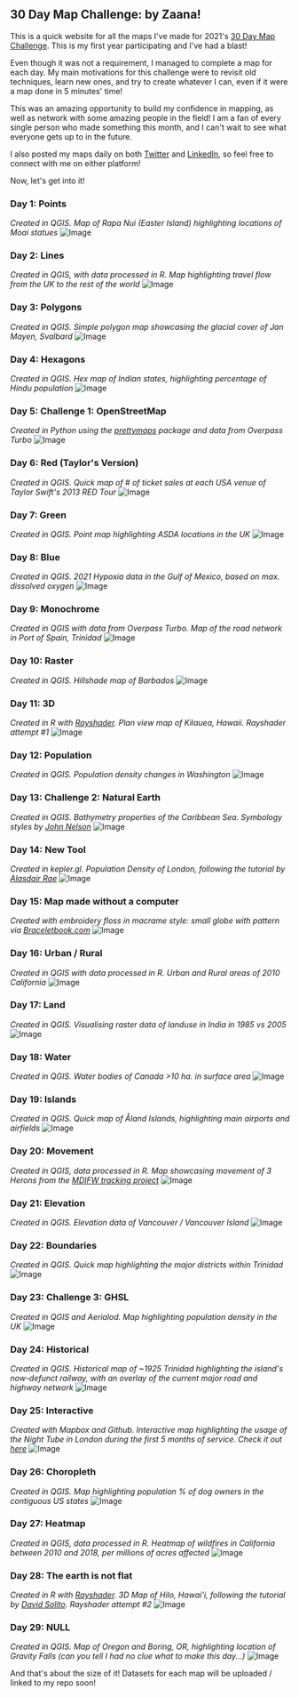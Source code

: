 ## 30 Day Map Challenge: by Zaana!

This is a quick website for all the maps I've made for 2021's [30 Day Map Challenge](https://github.com/tjukanovt/30DayMapChallenge). This is my first year participating and I've had a blast!

Even though it was not a requirement, I managed to complete a map for each day. My main motivations for this challenge were to revisit old techniques, learn new ones, and try to create whatever I can, even if it were a map done in 5 minutes' time!

This was an amazing opportunity to build my confidence in mapping, as well as network with some amazing people in the field! I am a fan of every single person who made something this month, and I can't wait to see what everyone gets up to in the future.

I also posted my maps daily on both [Twitter](http://twitter.com/zaaaana_) and [LinkedIn](http://linkedin.com/in/zaaaana), so feel free to connect with me on either platform!

Now, let's get into it!


### Day 1: Points
_Created in QGIS. Map of Rapa Nui (Easter Island) highlighting locations of Moai statues_
![Image](Maps/day1_points.jpg)

### Day 2: Lines
_Created in QGIS, with data processed in R. Map highlighting travel flow from the UK to the rest of the world_
![Image](Maps/day2_lines.jpg)

### Day 3: Polygons
_Created in QGIS. Simple polygon map showcasing the glacial cover of Jan Mayen, Svalbard_
![Image](Maps/day3_polygons.jpg)

### Day 4: Hexagons
_Created in QGIS. Hex map of Indian states, highlighting percentage of Hindu population_
![Image](Maps/Day4_hex.jpg)

### Day 5: Challenge 1: OpenStreetMap
_Created in Python using the [prettymaps](https://github.com/marceloprates/prettymaps) package and data from Overpass Turbo_
![Image](Maps/day5_osm.jpg)

### Day 6: Red (Taylor's Version)
_Created in QGIS. Quick map of # of ticket sales at each USA venue of Taylor Swift's 2013 RED Tour_
![Image](Maps/Day6_red.jpg)

### Day 7: Green
_Created in QGIS. Point map highlighting ASDA locations in the UK_
![Image](Maps/Day7_green.jpg)

### Day 8: Blue
_Created in QGIS. 2021 Hypoxia data in the Gulf of Mexico, based on max. dissolved oxygen_
![Image](Maps/Day8_blue.jpg)

### Day 9: Monochrome
_Created in QGIS with data from Overpass Turbo. Map of the road network in Port of Spain, Trinidad_
![Image](Maps/Day9_mono.jpg)

### Day 10: Raster
_Created in QGIS. Hillshade map of Barbados_
![Image](Maps/Day10_raster.jpg)

### Day 11: 3D
_Created in R with [Rayshader](https://www.rayshader.com/). Plan view map of Kilauea, Hawaii. Rayshader attempt #1_
![Image](Maps/Day11_3d.jpg)

### Day 12: Population
_Created in QGIS. Population density changes in Washington_
![Image](Maps/Day12_pop.jpg)

### Day 13: Challenge 2: Natural Earth
_Created in QGIS. Bathymetry properties of the Caribbean Sea. Symbology styles by [John Nelson](https://www.esri.com/arcgis-blog/products/mapping/mapping/absurd-paper-maps-in-pro/)_
![Image](Maps/Day13_nat.jpg)

### Day 14: New Tool
_Created in kepler.gl. Population Density of London, following the tutorial by [Alasdair Rae](http://www.statsmapsnpix.com/2018/09/a-kepler-tutorial-plus-data.html)_
![Image](Maps/Day14_new.jpg)

### Day 15: Map made without a computer
_Created with embroidery floss in macrame style: small globe with pattern via [Braceletbook.com](https://www.braceletbook.com/patterns/alpha/104488/)_
![Image](Maps/Day15_nocomp.jpg)

### Day 16: Urban / Rural
_Created in QGIS with data processed in R. Urban and Rural areas of 2010 California_
![Image](Maps/Day16_urbrur.jpg)

### Day 17: Land
_Created in QGIS. Visualising raster data of landuse in India in 1985 vs 2005_
![Image](Day17_Land.jpg)

### Day 18: Water
_Created in QGIS. Water bodies of Canada >10 ha. in surface area_
![Image](Day18_water.jpg)

### Day 19: Islands
_Created in QGIS. Quick map of Åland Islands, highlighting main airports and airfields_
![Image](Day19_Islands.jpg)

### Day 20: Movement
_Created in QGIS, data processed in R. Map showcasing movement of 3 Herons from the [MDIFW tracking project](https://wildlife.org/heron-tracking-project-gps-data-for-all-to-use-and-learn-from/)_
![Image](Day20_Movement.jpg)

### Day 21: Elevation
_Created in QGIS. Elevation data of Vancouver / Vancouver Island_
![Image](Day21_Elevations.jpg)

### Day 22: Boundaries
_Created in QGIS. Quick map highlighting the major districts within Trinidad_
![Image](Day22_Boundaries.jpg)

### Day 23: Challenge 3: GHSL
_Created in QGIS and Aerialod. Map highlighting population density in the UK_
![Image](Day23_GHSL.jpg)

### Day 24: Historical
_Created in QGIS. Historical map of ~1925 Trinidad highlighting the island's now-defunct railway, with an overlay of the current major road and highway network_
![Image](Day24_Historical.jpg)

### Day 25: Interactive
_Created with Mapbox and Github. Interactive map highlighting the usage of the Night Tube in London during the first 5 months of service. Check it out [here](https://zaaaana.github.io/CASA0003/)_
![Image](Day25_interactive.gif)

### Day 26: Choropleth
_Created in QGIS. Map highlighting population % of dog owners in the contiguous US states_
![Image](Day26_Choropleth.jpg)

### Day 27: Heatmap
_Created in QGIS, data processed in R. Heatmap of wildfires in California between 2010 and 2018, per millions of acres affected_
![Image](Day27_Heatmap.jpg)

### Day 28: The earth is not flat
_Created in R with [Rayshader](http://rayshader.com). 3D Map of Hilo, Hawai'i, following the tutorial by [David Solito](https://www.davidsolito.com/post/a-rayshader-base-tutortial-bonus-hawaii/?_x_tr_sl=auto&_x_tr_tl=en&_x_tr_hl=en-GB&_x_tr_pto=nui). Rayshader attempt #2_
![Image](Day28_Notflat.jpg)

### Day 29: NULL
_Created in QGIS. Map of Oregon and Boring, OR, highlighting location of Gravity Falls (can you tell I had no clue what to make this day...)_
![Image](Day29_Null.jpg)

And that's about the size of it! Datasets for each map will be uploaded / linked to my repo soon!

